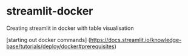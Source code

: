 # streamlit-docker
Creating streamlit in docker with table visualisation

[starting out docker commands] (https://docs.streamlit.io/knowledge-base/tutorials/deploy/docker#prerequisites)

